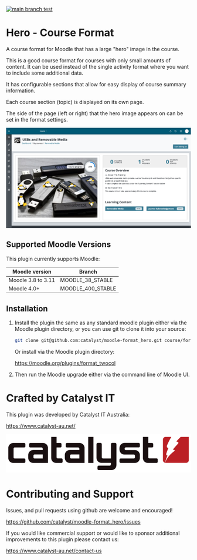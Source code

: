 [![main branch test](https://github.com/catalyst/moodle-format_hero/actions/workflows/ci.yml/badge.svg)](https://github.com/catalyst/moodle-format_hero/actions/workflows/ci.yml)
# Hero - Course Format

A course format for Moodle that has a large "hero" image in the course.

This is a good course format for courses with only small amounts of content.
It can be used instead of the single activity format where you want to include some additional data.

It has configurable sections that allow for easy display of course summary information.

Each course section (topic) is displayed on its own page.

The side of the page (left or right) that the hero image appears on can be set in the format settings.

![Hero Screenshot](/pix/hero_screenshot.png?raw=true)

## Supported Moodle Versions
This plugin currently supports Moodle:

| Moodle version     | Branch            |
| ------------------ | ----------------- |
| Moodle 3.8 to 3.11 | MOODLE_38_STABLE  |
| Moodle 4.0+        | MOODLE_400_STABLE |

## Installation

1. Install the plugin the same as any standard moodle plugin either via the
   Moodle plugin directory, or you can use git to clone it into your source:

   ```sh
   git clone git@github.com:catalyst/moodle-format_hero.git course/format_hero
   ```

   Or install via the Moodle plugin directory:

   https://moodle.org/plugins/format_twocol

2. Then run the Moodle upgrade either via the command line of Moodle UI.

# Crafted by Catalyst IT


This plugin was developed by Catalyst IT Australia:

https://www.catalyst-au.net/

![Catalyst IT](/pix/catalyst-logo.png?raw=true)


# Contributing and Support

Issues, and pull requests using github are welcome and encouraged! 

https://github.com/catalyst/moodle-format_hero/issues

If you would like commercial support or would like to sponsor additional improvements
to this plugin please contact us:

https://www.catalyst-au.net/contact-us
